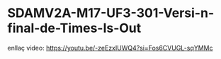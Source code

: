 # SDAMV2A-M17-UF3-301-Versi-n-final-de-Times-Is-Out
enllaç video:
https://youtu.be/-zeEzxIUWQ4?si=Fos6CVUGL-sqYMMc
